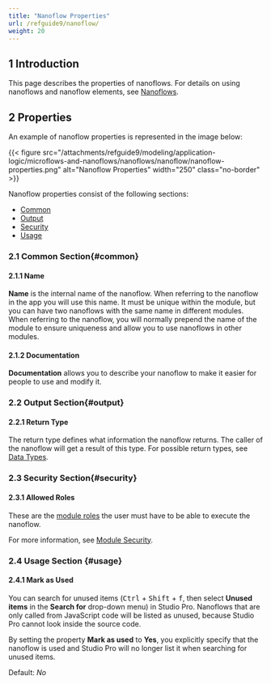 ```yaml
---
title: "Nanoflow Properties"
url: /refguide9/nanoflow/
weight: 20
---
```


## 1 Introduction

This page describes the properties of nanoflows. For details on using nanoflows and nanoflow elements, see [Nanoflows](/refguide9/nanoflows/).

## 2 Properties

An example of nanoflow properties is represented in the image below:

{{< figure src="/attachments/refguide9/modeling/application-logic/microflows-and-nanoflows/nanoflows/nanoflow/nanoflow-properties.png" alt="Nanoflow Properties"   width="250"  class="no-border" >}}

Nanoflow properties consist of the following sections:

* [Common](#common)
* [Output](#output)
* [Security](#security)
* [Usage](#usage)

### 2.1 Common Section{#common}

#### 2.1.1 Name

**Name** is the internal name of the nanoflow. When referring to the nanoflow in the app you will use this name. It must be unique within the module, but you can have two nanoflows with the same name in different modules. When referring to the nanoflow, you will normally prepend the name of the module to ensure uniqueness and allow you to use nanoflows in other modules.

#### 2.1.2 Documentation

**Documentation** allows you to describe your nanoflow to make it easier for people to use and modify it.

### 2.2 Output Section{#output}

#### 2.2.1 Return Type

The return type defines what information the nanoflow returns. The caller of the nanoflow will get a result of this type. For possible return types, see [Data Types](/refguide9/data-types/).

### 2.3 Security Section{#security}

#### 2.3.1 Allowed Roles

These are the [module roles](/refguide9/module-security/#module-role) the user must have to be able to execute the nanoflow.

For more information, see [Module Security](/refguide9/module-security/).

### 2.4 Usage Section {#usage}

#### 2.4.1 Mark as Used

You can search for unused items (<kbd>Ctrl</kbd> + <kbd>Shift</kbd> + <kbd>f</kbd>, then select **Unused items** in the **Search for** drop-down menu) in Studio Pro. Nanoflows that are only called from JavaScript code will be listed as unused, because Studio Pro cannot look inside the source code.

By setting the property **Mark as used** to **Yes**, you explicitly specify that the nanoflow is used and Studio Pro will no longer list it when searching for unused items.

Default: *No*
